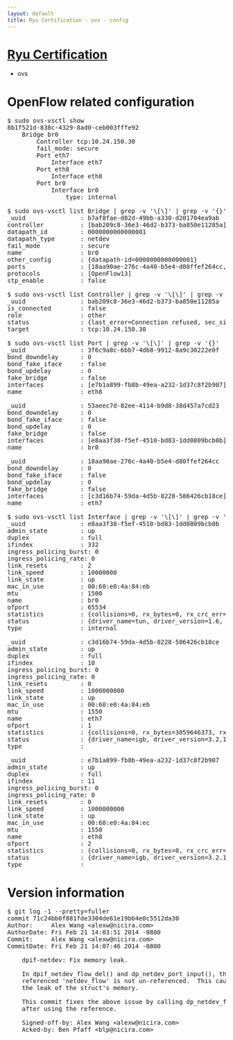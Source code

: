 ```yaml
---
layout: default
title: Ryu Certification - ovs - config
---
```

# [Ryu Certification](http://osrg.github.io/ryu/certification.html)
* ovs 

# OpenFlow related configuration
<pre>
$ sudo ovs-vsctl show
8b1f521d-838c-4329-8ad0-ceb003fffe92
    Bridge br0
        Controller tcp:10.24.150.30
        fail_mode: secure
        Port eth7
            Interface eth7
        Port eth8
            Interface eth8
        Port br0
            Interface br0
                type: internal

$ sudo ovs-vsctl list Bridge | grep -v '\[\]' | grep -v '{}'
_uuid               : b7af8fae-d82d-49bb-a330-d201704ea9ab
controller          : [bab209c8-36e3-46d2-b373-ba850e11285a]
datapath_id         : 0000000000000001
datapath_type       : netdev
fail_mode           : secure
name                : br0
other_config        : {datapath-id=0000000000000001}
ports               : [18aa90ae-276c-4a40-b5e4-d80ffef264cc, 3f6c9a8c-6bb7-4db8-9912-8a9c30222e0f, 53aeec7d-82ee-4114-b9d8-38d457a7cd23]
protocols           : [OpenFlow13]
stp_enable          : false

$ sudo ovs-vsctl list Controller | grep -v '\[\]' | grep -v '{}'
_uuid               : bab209c8-36e3-46d2-b373-ba850e11285a
is_connected        : false
role                : other
status              : {last_error=Connection refused, sec_since_connect=377, sec_since_disconnect=2, state=BACKOFF}
target              : tcp:10.24.150.30

$ sudo ovs-vsctl list Port | grep -v '\[\]' | grep -v '{}'
_uuid               : 3f6c9a8c-6bb7-4db8-9912-8a9c30222e0f
bond_downdelay      : 0
bond_fake_iface     : false
bond_updelay        : 0
fake_bridge         : false
interfaces          : [e7b1a899-fb8b-49ea-a232-1d37c8f2b907]
name                : eth8

_uuid               : 53aeec7d-82ee-4114-b9d8-38d457a7cd23
bond_downdelay      : 0
bond_fake_iface     : false
bond_updelay        : 0
fake_bridge         : false
interfaces          : [e8aa3f38-f5ef-4510-bd83-1dd0809bcb0b]
name                : br0

_uuid               : 18aa90ae-276c-4a40-b5e4-d80ffef264cc
bond_downdelay      : 0
bond_fake_iface     : false
bond_updelay        : 0
fake_bridge         : false
interfaces          : [c3d16b74-59da-4d5b-8228-586426cb18ce]
name                : eth7

$ sudo ovs-vsctl list Interface | grep -v '\[\]' | grep -v '{}'
_uuid               : e8aa3f38-f5ef-4510-bd83-1dd0809bcb0b
admin_state         : up
duplex              : full
ifindex             : 332
ingress_policing_burst: 0
ingress_policing_rate: 0
link_resets         : 2
link_speed          : 10000000
link_state          : up
mac_in_use          : 00:60:e0:4a:84:eb
mtu                 : 1500
name                : br0
ofport              : 65534
statistics          : {collisions=0, rx_bytes=0, rx_crc_err=0, rx_dropped=0, rx_errors=0, rx_frame_err=0, rx_over_err=0, rx_packets=0, tx_bytes=0, tx_dropped=0, tx_errors=0, tx_packets=0}
status              : {driver_name=tun, driver_version=1.6, firmware_version=N/A}
type                : internal

_uuid               : c3d16b74-59da-4d5b-8228-586426cb18ce
admin_state         : up
duplex              : full
ifindex             : 10
ingress_policing_burst: 0
ingress_policing_rate: 0
link_resets         : 0
link_speed          : 1000000000
link_state          : up
mac_in_use          : 00:60:e0:4a:84:eb
mtu                 : 1550
name                : eth7
ofport              : 1
statistics          : {collisions=0, rx_bytes=3059646373, rx_crc_err=0, rx_dropped=0, rx_errors=0, rx_frame_err=0, rx_over_err=0, rx_packets=72598534, tx_bytes=0, tx_dropped=0, tx_errors=0, tx_packets=0}
status              : {driver_name=igb, driver_version=3.2.10-k, firmware_version=3.10-0}
type                : 

_uuid               : e7b1a899-fb8b-49ea-a232-1d37c8f2b907
admin_state         : up
duplex              : full
ifindex             : 11
ingress_policing_burst: 0
ingress_policing_rate: 0
link_resets         : 0
link_speed          : 1000000000
link_state          : up
mac_in_use          : 00:60:e0:4a:84:ec
mtu                 : 1550
name                : eth8
ofport              : 2
statistics          : {collisions=0, rx_bytes=0, rx_crc_err=0, rx_dropped=0, rx_errors=0, rx_frame_err=0, rx_over_err=0, rx_packets=0, tx_bytes=2651686, tx_dropped=0, tx_errors=0, tx_packets=28307}
status              : {driver_name=igb, driver_version=3.2.10-k, firmware_version=3.10-0}
type                : 
</pre>

# Version information
<pre>
$ git log -1 --pretty=fuller
commit 71c24bb0f881fde3304de61e19bb4e0c5512da30
Author:     Alex Wang &lt;alexw@nicira.com&gt;
AuthorDate: Fri Feb 21 14:03:51 2014 -0800
Commit:     Alex Wang &lt;alexw@nicira.com&gt;
CommitDate: Fri Feb 21 14:07:46 2014 -0800

    dpif-netdev: Fix memory leak.
    
    In dpif_netdev_flow_del() and dp_netdev_port_input(), the
    referenced 'netdev_flow' is not un-referenced.  This causes
    the leak of the struct's memory.
    
    This commit fixes the above issue by calling dp_netdev_flow_unref()
    after using the reference.
    
    Signed-off-by: Alex Wang &lt;alexw@nicira.com&gt;
    Acked-by: Ben Pfaff &lt;blp@nicira.com&gt;
</pre>
